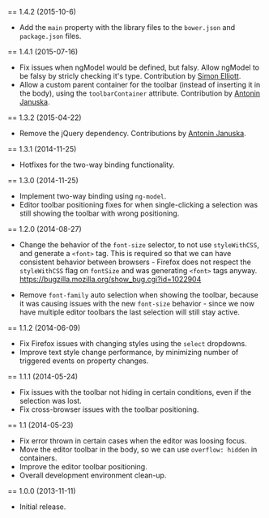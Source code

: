 == 1.4.2 (2015-10-6)

* Add the `main` property with the library files to the `bower.json` and `package.json` files.

== 1.4.1 (2015-07-16)

* Fix issues when ngModel would be defined, but falsy. Allow ngModel to be falsy by stricly checking it's type. Contribution by [Simon Elliott](https://github.com/purge).
* Allow a custom parent container for the toolbar (instead of inserting it in the body), using the `toolbarContainer` attribute. Contribution by [Antonin Januska](https://github.com/AntJanus).

== 1.3.2 (2015-04-22)

* Remove the jQuery dependency. Contributions by [Antonin Januska](https://github.com/AntJanus).

== 1.3.1 (2014-11-25)

* Hotfixes for the two-way binding functionality.

== 1.3.0 (2014-11-25)

* Implement two-way binding using `ng-model`.
* Editor toolbar positioning fixes for when single-clicking a selection was still showing the toolbar with wrong positioning.

== 1.2.0 (2014-08-27)

* Change the behavior of the `font-size` selector, to not use `styleWithCSS`, and generate a `<font>` tag. This is required so that we can have consistent behavior between browsers - Firefox does not respect the `styleWithCSS` flag on `fontSize` and was generating `<font>` tags anyway. https://bugzilla.mozilla.org/show_bug.cgi?id=1022904

* Remove `font-family` auto selection when showing the toolbar, because it was causing issues with the new `font-size` behavior - since we now have multiple editor toolbars the last selection will still stay active.

== 1.1.2 (2014-06-09)

* Fix Firefox issues with changing styles using the `select` dropdowns.
* Improve text style change performance, by minimizing number of triggered events on property changes.

== 1.1.1 (2014-05-24)

* Fix issues with the toolbar not hiding in certain conditions, even if the selection was lost.
* Fix cross-browser issues with the toolbar positioning.

== 1.1 (2014-05-23)

* Fix error thrown in certain cases when the editor was loosing focus.
* Move the editor toolbar in the body, so we can use `overflow: hidden` in containers.
* Improve the editor toolbar positioning.
* Overall development environment clean-up.

== 1.0.0 (2013-11-11)

* Initial release.
